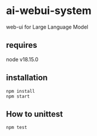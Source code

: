 # ai-webui-system
web-ui for Large Language Model
## requires
node v18.15.0
## installation
`npm install`  
`npm start`  

## How to unittest
`npm test`  